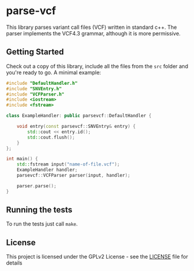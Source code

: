 # parse-vcf

This library parses variant call files (VCF) written in standard c++. The parser implements the VCF4.3 grammar, although it is more permissive.

## Getting Started

Check out a copy of this library, include all the files from the `src` folder and you're ready to go.
A minimal example:

``` cpp
#include "DefaultHandler.h"
#include "SNVEntry.h"
#include "VCFParser.h"
#include <iostream>
#include <fstream>

class ExampleHandler: public parsevcf::DefaultHandler {

	void entry(const parsevcf::SNVEntry& entry) {
		std::cout << entry.id();
		std::cout.flush();
	}
};

int main() {
	std::fstream input("name-of-file.vcf");
	ExampleHandler handler;
	parsevcf::VCFParser parser(input, handler);

	parser.parse();
}

```

## Running the tests

To run the tests just call `make`.

## License

This project is licensed under the GPLv2 License - see the [LICENSE](LICENSE) file for details
